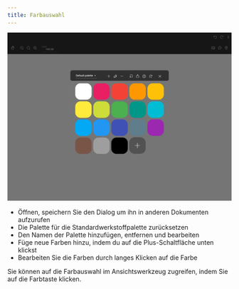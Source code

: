 ```yaml
---
title: Farbauswahl
---
```


![Farbauswahl](color_picker.png)

* Öffnen, speichern Sie den Dialog um ihn in anderen Dokumenten aufzurufen
* Die Palette für die Standardwerkstoffpalette zurücksetzen
* Den Namen der Palette hinzufügen, entfernen und bearbeiten
* Füge neue Farben hinzu, indem du auf die Plus-Schaltfläche unten klickst
* Bearbeiten Sie die Farben durch langes Klicken auf die Farbe

Sie können auf die Farbauswahl im Ansichtswerkzeug zugreifen, indem Sie auf die Farbtaste klicken.
